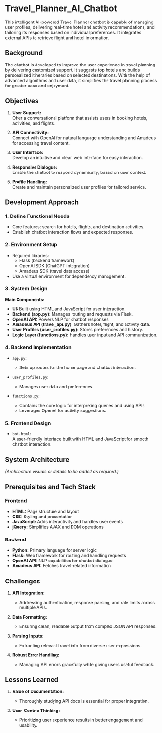 
# Travel_Planner_AI_Chatbot

This intelligent AI-powered Travel Planner chatbot is capable of managing user profiles, delivering real-time hotel and activity recommendations, and tailoring its responses based on individual preferences. It integrates external APIs to retrieve flight and hotel information.

## Background

The chatbot is developed to improve the user experience in travel planning by delivering customized support. It suggests top hotels and builds personalized itineraries based on selected destinations. With the help of advanced algorithms and user data, it simplifies the travel planning process for greater ease and enjoyment. 

## Objectives

1. **User Support:**  
   Offer a conversational platform that assists users in booking hotels, activities, and flights.

2. **API Connectivity:**  
   Connect with OpenAI for natural language understanding and Amadeus for accessing travel content.

3. **User Interface:**  
   Develop an intuitive and clean web interface for easy interaction.

4. **Responsive Dialogue:**  
   Enable the chatbot to respond dynamically, based on user context.

5. **Profile Handling:**  
   Create and maintain personalized user profiles for tailored service.

## Development Approach

### 1. Define Functional Needs

- Core features: search for hotels, flights, and destination activities.
- Establish chatbot interaction flows and expected responses.

### 2. Environment Setup

- Required libraries:  
  - Flask (backend framework)  
  - OpenAI SDK (ChatGPT integration)  
  - Amadeus SDK (travel data access)  
- Use a virtual environment for dependency management.

### 3. System Design

**Main Components:**  
- **UI:** Built using HTML and JavaScript for user interaction.  
- **Backend (app.py):** Manages routing and requests via Flask.  
- **OpenAI API:** Powers NLP for chatbot responses.  
- **Amadeus API (travel_api.py):** Gathers hotel, flight, and activity data.  
- **User Profiles (user_profiles.py):** Stores preferences and history.  
- **Logic Layer (functions.py):** Handles user input and API communication.

### 4. Backend Implementation

- `app.py`:  
  - Sets up routes for the home page and chatbot interaction.  

- `user_profiles.py`:  
  - Manages user data and preferences.

- `functions.py`:  
  - Contains the core logic for interpreting queries and using APIs.  
  - Leverages OpenAI for activity suggestions.

### 5. Frontend Design

- `bot.html`:  
  A user-friendly interface built with HTML and JavaScript for smooth chatbot interaction.

## System Architecture

*(Architecture visuals or details to be added as required.)*

## Prerequisites and Tech Stack

### Frontend

- **HTML:** Page structure and layout  
- **CSS:** Styling and presentation  
- **JavaScript:** Adds interactivity and handles user events  
- **jQuery:** Simplifies AJAX and DOM operations

### Backend

- **Python:** Primary language for server logic  
- **Flask:** Web framework for routing and handling requests  
- **OpenAI API:** NLP capabilities for chatbot dialogue  
- **Amadeus API:** Fetches travel-related information

## Challenges

1. **API Integration:**  
   - Addressing authentication, response parsing, and rate limits across multiple APIs.

2. **Data Formatting:**  
   - Ensuring clean, readable output from complex JSON API responses.

3. **Parsing Inputs:**  
   - Extracting relevant travel info from diverse user expressions.

4. **Robust Error Handling:**  
   - Managing API errors gracefully while giving users useful feedback.

## Lessons Learned

1. **Value of Documentation:**  
   - Thoroughly studying API docs is essential for proper integration.

2. **User-Centric Thinking:**  
   - Prioritizing user experience results in better engagement and usability.
